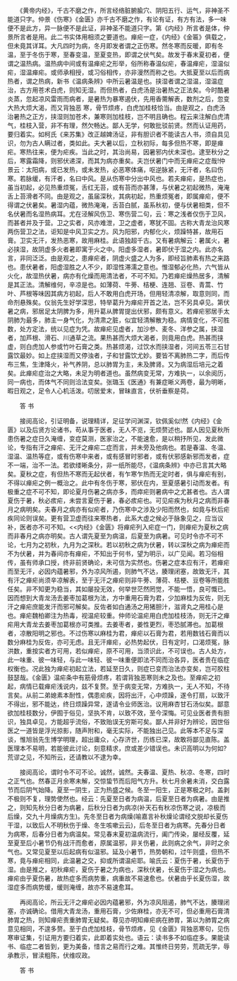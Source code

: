 <!-- { "loadSidebar": true } -->
　　《黄帝内经》，千古不磨之作，所言经络脏腑腧穴、阴阳五行、运气，非神圣不能道只字。仲景《伤寒》《金匮》亦千古不磨之作，有论有证，有方有法，多一味便不是此方，异一脉便不是此证，非神圣不能道只字。第《内经》所言者是体，仲景所言者是用。此二书实体用相须之要道也。瘅疟一症，《内经》《金匾》俱载之，但未竟其详耳。大凡四时为病，冬月即发者谓之正伤寒。然冬寒而反暖，即有冬温，至于冬伤于寒，至春变温，至夏变热，即谓之伏气矣。故发于春末夏初者，便谓之温热病。温热病中间或有温瘅疟之形举，俗所称春温似疟，春温瘅疟，湿温似疟，湿温瘅疟。或师承相授，或习俗相传，亦非漫然而称之也。大抵夏至以后而病热者，谓之热病，新书《温病条辨》中所云暑温是也。挟湿者谓之湿温，湿温症治，古方用苍术白虎，则知无湿。而但热者，白虎汤是治暑热之正法矣。今时酷暑炎蒸，忽起凉风雷雨而病者，是暑热为暴寒遏伏，先用香薷解表，数剂之后，忽变大热大烦大渴，而又背独恶 寒，骨节烦疼，白虎加桂枝恰当。由是观之，白虎汤治暑热之正方，挟湿则加苍术，兼寒则加桂枝，岂不明且确也。程云来注解白虎清气，桂枝入营，非不有理，然欠畅达。鄙人无学，何敢批驳前贤。然而认证用药，要归着实。如柯氏《来苏集》改正越婢汤证，非有胆识者不能读古人书，须自具见识，勿为古人瞒过者，类如此。夫大暑以后，立秋初际，每多但热不寒，即是瘅疟。寒热往来，便为疟疾。当此之时，其治尚易，因暑邪内伏未深也。逮至秋分之后，寒露霜降，则邪伏递深，而其为病亦重矣。夫岂伏暑门中而无瘅疟之症哉!仲景云：太阳病，或已发热，或未发热，必恶寒体痛，呕逆脉紧，无汗者，名曰伤寒。若脉缓，有汗者，名曰中风。是从伤寒中分出中风也。若夫瘅疟，是热症也，虽当初起，必见热重烦冤，舌红无苔，或有苔而亦甚薄，与伏暑之初起微热，淹淹舌上苔滑者不同。由是观之，虽届深秋，其病初起，热重烦冤者，即属瘅疟，便不得谓之伏暑矣。暑湿内蕴，微热淹淹，舌苔白腻，虽系秋初，便与伏暑相类，但不名伏暑而名湿热病耳。尤在泾解风伤卫、寒伤营二句，云：寒之浅者仅伤于卫风，而甚者并及于营。卫之实者，风亦难泄，卫之虚者，寒犹不固。古称大青龙治风寒两伤营卫之法，讵知是中风卫实之方。风为阳邪，内郁化火，烦躁特甚，故用石膏。卫实无汗，发热恶寒，故用麻桂。此语独超千古。又有暑病解云：暑属火，暑必挟湿，故阴虚多火者暑即寓于火之中。阳虚多湿者，暑即伏于湿之内。此亦名言，非同泛泛。由是观之，患瘅疟者，阴虚火盛之人为多，即经旨肺素有热之来路也。患伏暑者，阳虚湿胜之人不少，即湿性滞濡之意也。惟湿郁必化热，六气皆从火化，故湿热伏暑，病亦有化燥而用清法者，不可不知。乃若瘅疟燥热居多，清解是其正法。清解维何，辛凉是也。如薄荷、牛蒡、桔梗、连翘、豆卷、青蒿、竹叶、芦根等味因其病方初起，后人不敢用白虎开场，但用轻清凉解，取意则同，而命剂悬殊矣。仪翁先生好学深思，特举葛升为瘅疟开首之法，岂不另具卓见。第伏暑之病，邪居足太阴脾为多，用升葛从脾胃提出伏邪，颇有意义。若瘅疟邪居手太阴肺为最多，肺主一身气化，为清肃之脏，似宜轻清解散为稳。病情变化，不可胜数，处方定法，统以见症为凭。故瘅疟见虚者，加沙参、麦冬、洋参之属，挟湿者，加芦根、滑石、川通草之流。果热甚而大烦大渴者，则竟用白虎。热甚而挟虚，则白虎加人参或竹叶石膏之类。热甚烦渴，过饮水而挟湿者，河间五苓三石甘露饮最妙。如上症挟湿而又停浊者，子和甘露饮尤妙。要皆不离肺热二字，而后传布三焦，生津降火，补气养阴，总以肺胃为主，未及脾肾。又为病湿后培元之着矣。此瘅疟症治之大略，未足为明者道也。虽然病变无常，方难执一，以余阅历，同一病也，而体气不同则洽法变矣。张璐玉《医通》有兼症晰义两卷，最为明晰，暇日观之，足令人心机活泼。叨居爱末，冒昧直言，伏祈垂察是荷。

　　答 书

　　接阅高论，引证明备，说理精详，足征学问渊深，钦佩奚似!然《内经》《金匮》以及后贤方论诸书，苟从事于医者，无人不览，无烦赘述也。鄙人因见夏秋所患伤暑之症日久淹缠，变症莫测，医家治之，不能速愈，是以稍抒所见，发此微论，专指有汗之瘅疟、无汗之瘅疟二症而言，并未旁及他病也。若是春温、冬温、湿温、温热等症，或有伤寒中来者，或有感冒时邪者，或有伏邪感新邪而发者，症不一端，治不一法。若欲缕晰条分，非一纸所能尽，《温病条辨》中亦已言其大略矣。夏秋之症，有但热不寒而无起伏者，有乍寒乍热而无定时者，俱与瘅疟有别，不得以瘅疟之例一概治之。此中有冬伤于寒，邪伏在内，至夏感暑引动而发者。有极重之症不可不知，即论夏月伤暑之病亦多，而瘁疟则暑病中之尤甚者也。古人谓夏伤于暑，秋必痎疟，未尝言夏伤于暑，春必痎疟也。可见疟疾为秋月之病而非春月之病明矣。夫春月之病亦有似疟者，乃伤寒中之涉及少阳而然也，如竟与秋后疟疾同论则误矣。更有营卫虚而往来寒热者，此系大虚之候必于脉象见之，应当议补，医者亦不可不知。<<内经》《金匮》将瘅疟列入疟症一门，则瘅疟为夏秋之病而非春月之病亦明矣。古人谓先夏至为病温，后夏至为病暑。可见时令亦不可不论，七月为之初秋，九月为之深秋。若以初秋之病为伏暑，转以深秋之病为瘅疟而不为伏暑，并为春间亦有瘅疟，不知出于何书，望为明示，以广见闻。若习俗相传，虽有师承口授，终非前贤确论，未可信为实然也。伤暑之症本应有汗，若瘅疟而至无汗，必因内蕴暑邪，外为凉风所遏，则肺气不达，腠理闭塞，故致无汗，其有汗之瘅疟尚须辛凉解表，至于无汗之瘅疟则非牛蒡、薄荷、桔梗、豆卷等所能胜任矣。非不知更为稳当，其如屡投无效，何举世茫然罔觉，不能一悟，良可慨已。因而想到大青龙汤去姜枣加葛根为法，方中重用石膏为君，少加麻桂为反佐，则无汗之瘅疟庶能发汗而邪可解矣。反佐者如白通汤之用猪胆汁，滋肾丸之用桂心是也。瘅疟魏柏卿注为热毒，视温疟较重。仲师论温疟用白虎加桂枝汤，则无汗之瘅疟用大青龙去姜枣加葛根亦可类推。去姜枣者，姜性更烈，枣恐腻滞也。加葛根者，凉散阳明之邪也。不过伤寒以麻桂为君，瘅疟以石膏为君，若用数钱石膏而以数分麻桂为反佐，亦可无虑。且无汗瘅疟，必热势起伏，日有定时，口渴烦冤，脉洪数，重按实者方可用，若似瘅疟，原不可用，当须识此，不可误也。古人处方，此一味重、彼一味轻，与此一味轻、彼一味重便即法不同而治各异，医者贵在临症权衡也。况此独为瘅疟初起立法，若延至日久，则症已变而治法亦变矣，岂可胶柱鼓瑟哉。《金匮》温疟条中有筋骨烦疼，若谓背独恶寒则未之及也。至瘅疟之初起，病情已载瘅疟浅说内，兹不复赘。至于病变无常，方难执一，无人不知，不待言矣。从前二弟媳素本耐性，偶患疟疾，因将出汗，心中烦躁，遂令打扇，以致汗不得出，邪不能达，终日烦躁异常，遂请令业师医治。议用麻杏甘石汤似矣。鄙意欲加桂枝数分，伊囿于俗见，坚执不肯，以致不效，至今深悔。可见业医者贵有胆识，独具卓见，方能超乎流俗，不致贻误无穷斯可矣。鄙人并非好为辨论，因世俗医之一道皆是浮光掠影，随声附和，毫无实际，不能独出己见。此等本不足与深谈，惟旭翁先生博学明理，超出庸众，心存济世，历练已深，故敢将鄙见直陈。盖医理本不易明，若能彼此讨论，刻意精求，庶或差少错误也。未识高明以为何如?荒谬之见，不知所云，还请教以不逮为幸。

　　接阅高论，谓时令不可不论。诚然，诚然。夫春温、夏热、秋凉、冬寒，四时之正气也。然春正月余寒未解，交惊蛰节而后阳气方升。秋七月余暑未消，交白露节而后阴气始降。夏至一阴生，正为热盛之候。冬至一阳生，正是寒极之时。盖剥不极则不复，理势使然也。经云：先夏至日者为病温，后夏至日者为病暑。由是推之，则知先秋分日者为病暑，后秋分日者为病凉(补天石有秋凉伤寒之说，凉极而后燥，交九十月燥病方生)。先冬至日者为病燥(喻嘉言补秋燥论谓经文脱却长夏伤干湿，以致后人不明秋伤于燥、冬生咳嗽云云)，后冬至日者为病寒。先春分日者为病寒，后春分日者为病温矣。常见春末夏初温病流行，阖门传染，屡经反覆，延至夏至后小暑节仍有战汗而愈者，原属温邪，非关伤暑，此则病之余气，非时之余气也。又常见夏至以后起病有似温邪。延及小暑节，热势朝和，过午则盛，但热不寒，竟与瘅疟相同，此温暑之交，抑或所谓温疟耶。喻氏云：夏伤于暑，长夏伤于湿。由是推之，初秋瘅疟，夏伤于暑之为病也，深秋伏暑，长夏伤于湿之为病也。瘅疟由乎夏伤暑，故热症多而病势重，病重故不易速愈也。伏暑由乎长夏伤湿，故湿症多而病势缓，缓则淹缠，故亦不易速愈耳。

　　再阅高论，所云无汗之瘅疟必因内蕴暑邪，外为凉风阻遏，肺气不达，腠理闭塞，亦诚确论。借用大青龙汤，重用石膏，少佐麻桂，亦无不可，但必重用石膏清肺胃之热，则知瘅疟责重肺胃无疑矣。尊见亦明知瘅疟病在肺胃，第以为肺胃之病意见相同，不遑多赘。至于白虎加桂枝，骨节烦疼，见《金匮》背独恶寒句，见伤寒审证集，引证用方要归着实，此即着实处也。语云：读书多不如临症多。果能读书、临症二者皆到，更为美备，惜言之易而行之难。其惟终日劳劳，荒疏无学，辱承教示，冒渎粗陈，伏维叹政。

　　答 书


